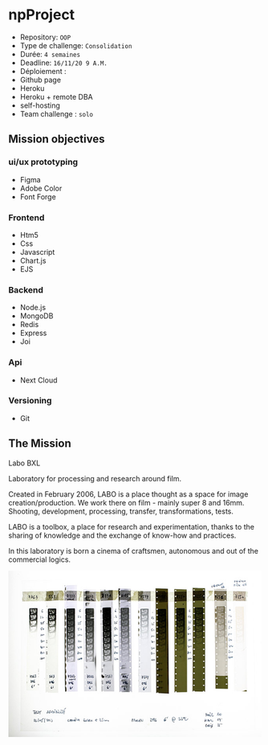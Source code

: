 # npProject

- Repository: `OOP`
- Type de challenge:  `Consolidation`
- Durée: `4 semaines`
- Deadline: `16/11/20 9 A.M.`
- Déploiement :
- Github page
- Heroku
- Heroku + remote DBA
- self-hosting
- Team challenge :  `solo`

## Mission objectives

### ui/ux prototyping
 
- Figma
- Adobe Color 
- Font Forge 
 
### Frontend 

- Htm5
- Css
- Javascript
- Chart.js
- EJS

### Backend 

- Node.js 
- MongoDB
- Redis
- Express 
- Joi

### Api

- Next Cloud 

### Versioning

- Git 

## The Mission

Labo BXL

Laboratory for processing and research around film.

Created in February 2006, LABO is a place thought as a space for image creation/production. We work there on film - mainly super 8 and 16mm. Shooting, development, processing, transfer, transformations, tests.

LABO is a toolbox, a place for research and experimentation, thanks to the sharing of knowledge and the exchange of know-how and practices.

In this laboratory is born a cinema of craftsmen, autonomous and out of the commercial logics.

![LaboBXL](lab.jpeg)
